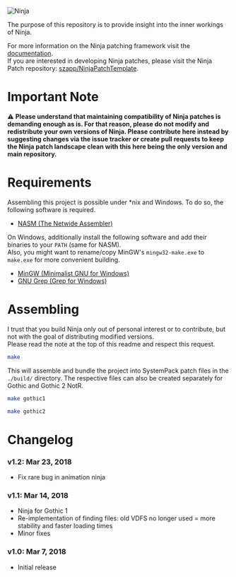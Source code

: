 ![Ninja](https://user-images.githubusercontent.com/20203034/42415261-92bed2ae-8248-11e8-875c-5f7408588af8.png)

The purpose of this repository is to provide insight into the inner workings of Ninja.

For more information on the Ninja patching framework visit the [documentation](https://tiny.cc/GothicNinja).  
If you are interested in developing Ninja patches, please visit the Ninja Patch repository:
[szapp/NinjaPatchTemplate](https://github.com/szapp/NinjaPatchTemplate).

# Important Note

:warning: **Please understand that maintaining compatibility of Ninja patches is demanding enough as is. For that
reason, please do not modify and redistribute your own versions of Ninja. Please contribute here instead by suggesting
changes via the issue tracker or create pull requests to keep the Ninja patch landscape clean with this here being the
only version and main repository.**
                            <!-- Let's see what idiot doesn't read this paragraph -->

# Requirements

Assembling this project is possible under \*nix and Windows. To do so, the following software is required.

- [NASM (The Netwide Assembler)](https://nasm.us)

On Windows, additionally install the following software and add their binaries to your `PATH` (same for NASM).  
Also, you might want to rename/copy MinGW's `mingw32-make.exe` to `make.exe` for more convenient building.

- [MinGW (Minimalist GNU for Windows)](https://mingw.org)
- [GNU Grep (Grep for Windows)](http://gnuwin32.sourceforge.net/packages/grep.htm)

# Assembling

I trust that you build Ninja only out of personal interest or to contribute, but not with the goal of distributing
modified versions.  
Please read the note at the top of this readme and respect this request.

```bash
make
```

This will assemble and bundle the project into SystemPack patch files in the `./build/` directory. The respective files
can also be created separately for Gothic and Gothic 2 NotR.

```bash
make gothic1
```

```bash
make gothic2
```

# Changelog

### v1.2: Mar 23, 2018
- Fix rare bug in animation ninja

### v1.1: Mar 14, 2018
- Ninja for Gothic 1
- Re-implementation of finding files: old VDFS no longer used = more stability and faster loading times
- Minor fixes

### v1.0: Mar 7, 2018
- Initial release
